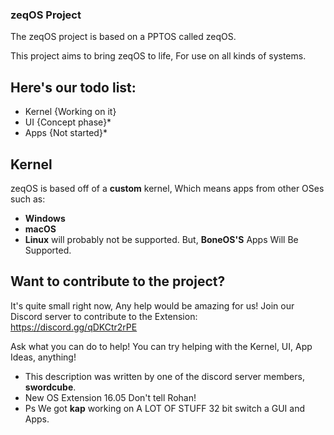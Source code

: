 ### zeqOS Project

The zeqOS project is based on a PPTOS called zeqOS. 

This project aims to bring zeqOS to life, For use on all kinds of systems.

## Here's our todo list:
- Kernel {Working on it}
- UI {Concept phase}*
- Apps {Not started}*

## Kernel
zeqOS is based off of a **custom** kernel, Which means apps from other OSes such as:
- **Windows**
- **macOS**
- **Linux**
will probably not be supported.
But, **BoneOS'S** Apps Will Be Supported.

## Want to contribute to the project?
It's quite small right now, Any help would be amazing for us!
Join our Discord server to contribute to the Extension:
https://discord.gg/qDKCtr2rPE

Ask what you can do to help! You can try helping with the Kernel, UI, App Ideas, anything!

- This description was written by one of the discord server members, **swordcube**.
- New OS Extension 16.05 Don't tell Rohan!
- Ps We got **kap** working on A LOT OF STUFF 32 bit switch a GUI and Apps.
